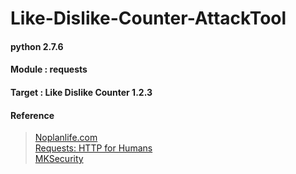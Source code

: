# Like-Dislike-Counter-AttackTool  

#### python 2.7.6  
#### Module : requests  
#### Target : Like Dislike Counter 1.2.3  
#### Reference  
> [Noplanlife.com](http://noplanlife.com/?p=1339)  
> [Requests: HTTP for Humans](http://docs.python-requests.org/en/latest/)  
> [MKSecurity](http://www.muratkaya.com.tr/2017/02/21/very-simple-blind-sql-injection-python-2-7-x-script-template-for-peneteration-testers/)  




